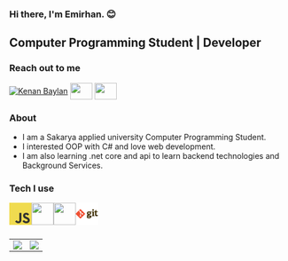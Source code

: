 ### Hi there, I'm Emirhan. :blush:

## Computer Programming Student | Developer

### Reach out to me

<p>
  <a href="https://www.linkedin.com/in/emirhan-topçil-5540ba225" target="blank"><img align="center" src="https://cdn.jsdelivr.net/npm/simple-icons@3.0.1/icons/linkedin.svg" alt="Kenan Baylan" height="30" width="40" /></a>
  <a href = "mailto: nabetoglu@gmail.com"><img align="center" src="https://simpleicons.org/icons/gmail.svg" height="30" width="40" /></a>
  <a href = "https://https://stackoverflow.com/users/17365023/emirhan-top%c3%a7il"><img align="center" src="https://simpleicons.org/icons/stackoverflow.svg" height="30" width="40" /></a>
  </p>
  
  ### About 
  - I am a Sakarya applied university Computer Programming Student.
  - I interested OOP with C# and love web development.
  - I am also learning .net core and api to learn backend technologies and Background Services.

  ### Tech I use

  <img align="left" src="https://raw.githubusercontent.com/github/explore/80688e429a7d4ef2fca1e82350fe8e3517d3494d/topics/javascript/javascript.png" width="40" height="40"  />
  <img align="left"  src="https://raw.githubusercontent.com/jmnote/z-icons/master/svg/csharp.svg" width="40" height="40" />
<img src="https://cdn.jsdelivr.net/gh/devicons/devicon/icons/css3/css3-plain-wordmark.svg" width="40" height="40" align="left" />
<img align="left" src="https://raw.githubusercontent.com/github/explore/80688e429a7d4ef2fca1e82350fe8e3517d3494d/topics/git/git.png" width="40" height="40"  />

<br />
<br />
<br />

<table><tr><td  width="50%">
  <img src="https://github-readme-stats.vercel.app/api?username=emirtopcil&show_icons=true&count_private=true&hide_border=true" align="left" style="width: 100%" />
</td>
<td  width="50%">
<img src="https://github-readme-stats.vercel.app/api/top-langs/?username=emirtopcil&hide_border=true&layout=compact" align="left" style="width: 100%" />
</td></tr></table> 

